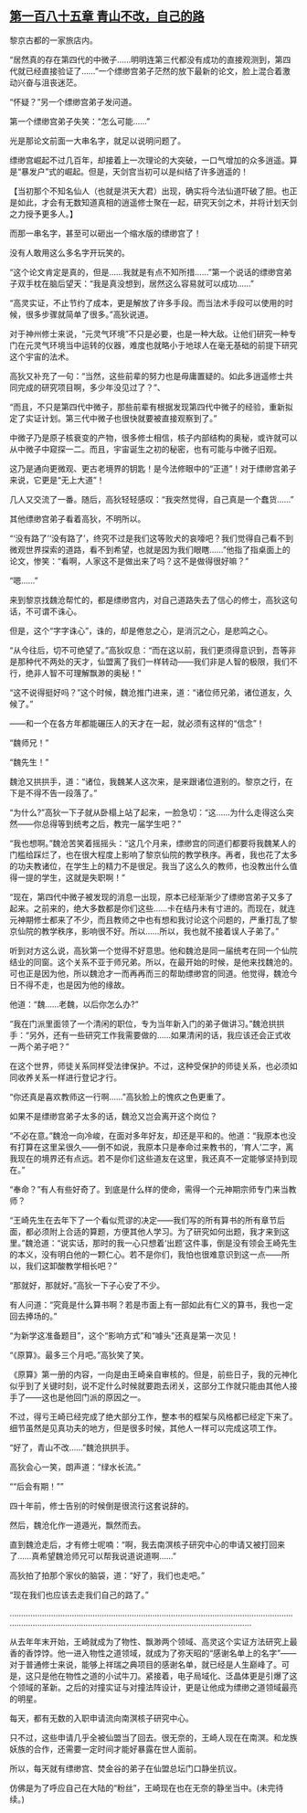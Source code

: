 ## [第一百八十五章 青山不改，自己的路](https://www.xxbiquge.com/11_11207/9168710.html)


  黎京古都的一家旅店内。

  “居然真的存在第四代的中微子……明明连第三代都没有成功的直接观测到，第四代就已经直接验证了……”一个缥缈宫弟子茫然的放下最新的论文，脸上混合着激动兴奋与沮丧迷茫。

  “怀疑？”另一个缥缈宫弟子发问道。

  第一个缥缈宫弟子失笑：“怎么可能……”

  光是那论文前面一大串名字，就足以说明问题了。

  缥缈宫崛起不过几百年，却接着上一次理论的大突破，一口气增加的众多逍遥。算是“暴发户”式的崛起。但是，天剑宫当初可以是纠结了许多逍遥的！

  【当初那个不知名仙人（也就是洪天大君）出现，确实将今法仙道吓破了胆。也正是如此，才会有无数知道真相的逍遥修士聚在一起，研究天剑之术，并将计划天剑之力授予更多人。】

  而那一串名字，甚至可以砸出一个缩水版的缥缈宫了！

  没有人敢用这么多名字开玩笑的。

  “这个论文肯定是真的，但是……我就是有点不知所措……”第一个说话的缥缈宫弟子双手枕在脑后望天：“我是真没想到，居然这么容易就可以成功……”

  “高灵实证，不止节约了成本，更是解放了许多手段。而当法术手段可以使用的时候，很多步骤就简单了很多。”高狄说道。

  对于神州修士来说，“元灵气环境”不只是必要，也是一种大敌。让他们研究一种专门在元灵气环境当中运转的仪器，难度也就略小于地球人在毫无基础的前提下研究这个宇宙的法术。

  高狄又补充了一句：“当然，这些前辈的努力也是毋庸置疑的。如此多逍遥修士共同完成的研究项目啊，多少年没见过了？”、

  “而且，不只是第四代中微子，那些前辈有根据发现第四代中微子的经验，重新拟定了实证计划。第三代中微子也很快就要被直接观察到了。”

  中微子乃是原子核衰变的产物，很多修士相信，核子内部结构的奥秘，或许就可以从中微子中窥探一二。而且，宇宙诞生之初的秘密，也有可能与中微子旧观。

  这乃是通向更微观、更古老境界的钥匙！是今法修眼中的“正道”！对于缥缈宫弟子来说，它更是“无上大道”！

  几人又交流了一番。随后，高狄轻轻感叹：“我突然觉得，自己真是一个蠢货……”

  其他缥缈宫弟子看着高狄，不明所以。

  “‘没有路了’‘没有路了’，终究不过是我们这等败犬的哀嚎吧？我们觉得自己看不到微观世界探索的道路，看不到希望，也就是因为我们眼瞎……”他指了指桌面上的论文，惨笑：“看啊，人家这不是做出来了吗？这不是做得很好嘛？”

  “嗯……”

  来到黎京找魏沧帮忙的，都是缥缈宫内，对自己道路失去了信心的修士，高狄这句话，不可谓不诛心。

  但是，这个“字字诛心”，诛的，却是倦怠之心，是消沉之心，是悲鸣之心。

  “从今往后，切不可绝望了。”高狄叹息：“而在这以前，我们更须得意识到，吾等非是那种代不两处的天才，仙盟离了我们一样转动——我们非是人智的极限，我们不行，绝非人智不可理解飘渺的奥秘！”

  “这不说得挺好吗？”这个时候，魏沧推门进来，道：“诸位师兄弟，诸位道友，久候了。”

  ——和一个在各方年都能碾压人的天才在一起，就必须有这样的“信念”！

  “魏师兄！”

  “魏先生！”

  魏沧又拱拱手，道：“诸位，我魏某人这次来，是来跟诸位道别的。黎京之行，在下是不得不告一段落了。”

  “为什么?”高狄一下子就从卧榻上站了起来，一脸急切：“这……为什么走得这么突然——你总得等到统考之后，教完一届学生吧？”

  “我也想啊。”魏沧苦笑着摇摇头：“这几个月来，缥缈宫的同道们都要将我魏某人的门槛给踩烂了，也在很大程度上影响了黎京仙院的教学秩序。再者，我也花了太多的功夫教诸位，在学生上的精力不是很足。我当了这么久的教师，也没教出什么值得一提的学生，这就是失职啊！”

  “现在，第四代中微子被发现的消息一出现，原本已经渐渐少了缥缈宫弟子又多了起来。之前来的，绝大多数都是你们这些……卡在结丹未有寸进的。而现在，就连元神期修士都来了不少，而且教师之中也有想和我讨论这个问题的，严重打乱了黎京仙院的教学秩序，影响很不好。所以……所以，我也就不接着误人子弟了。”

  听到对方这么说，高狄第一个觉得不好意思。他和魏沧是同一届统考在同一个仙院结业的同窗。这个关系不亚于师兄弟。所以，在最开始的时候，是他来找魏沧的。可也正是因为他，所以魏沧才一而再再而三的帮助缥缈宫的同道。他觉得，魏沧今日不得不走，也是因为他的缘故。

  他道：“魏……老魏，以后你怎么办?”

  “我在门派里面领了一个清闲的职位，专为当年新入门的弟子做讲习。”魏沧拱拱手：“另外，还有一些研究工作我需要做的……如果清闲的话，我应该还会正式收一两个弟子吧？”

  在这个世界，师徒关系同样受法律保护。不过，这种受保护的师徒关系，也必须如同收养关系一样进行登记才行。

  “你还真是喜欢教师这一行啊……”高狄脸上的愧疚之色更重了。

  如果不是缥缈宫弟子太多的话，魏沧又岂会离开这个岗位？

  “不必在意。”魏沧一向冷峻，在面对多年好友，却还是平和的。他道：“我原本也没有打算在这里呆很久——倒不如说，我原本只是奉命过来教书的，‘育人’二字，离我现在的境界还有点远。若不是你们这些道友在这里，我还真不一定能够坚持到现在。”

  “奉命？”有人有些好奇了。到底是什么样的使命，需得一个元神期宗师专门来当教师？

  “王崎先生在去年下了一个看似荒谬的决定——我们写的所有算书的所有章节后面，都必须附上合适的算题，方便其他人学习。为了研究如何出题，我才来到这里。”魏沧道：“说实话，那时的我一心只想着‘出题’这件事，倒是没有领会王崎先生的本义，没有明白他的一颗仁心。若不是你们，我怕也很难意识到这一点——所以，我们这卸酸教学相长吧？”

  “那就好，那就好。”高狄一下子心安了不少。

  有人问道：“究竟是什么算书啊？若是市面上有一部如此有仁义的算书，我也一定回去捧场的。”

  “为新学这准备题目”，这个“影响方式”和“噱头”还真是第一次见！

  “《原算》。最多三个月吧。”高狄笑了笑。

  《原算》第一册的内容，一向是由王崎亲自审核的。但是，前些日子，我的元神化似乎到了关键时刻，说不定什么时候就要跑去闭关，这部分工作就只能由其他人接手了——这也是他回门派的原因之一。

  不过，得亏王崎已经完成了绝大部分工作，整本书的框架与风格都已经定下来了。细节虽然是见真功夫的地方，但是很多时候，其他人一样可以完成这项工作。

  “好了，青山不改……”魏沧拱拱手。

  高狄会心一笑，朗声道：“绿水长流。”

  ““后会有期！””

  四十年前，修士告别的时候倒是很流行这套说辞的。

  然后，魏沧化作一道遁光，飘然而去。

  直到魏沧走后，才有修士呢喃：“啊，我去南溟核子研究中心的申请又被打回来了……真希望魏沧师兄可以帮我说道说道啊……”

  高狄拍了拍那个家伙的脑袋，道：“好了，我们也走吧。”

  “现在我们也应该去走我们自己的路了。”

  …………………………………………………………………………………………………………………………………………………………………………………………………………

  从去年年末开始，王崎就成为了物性、飘渺两个领域、高灵这个实证方法研究上最香的香饽饽。他一进入物性之道领域，就成为了弥天昭的“感谢名单上的名字”——对于普通修士来说，能够上祥瑞之典项目的感谢名单，就已经是人生巅峰了。可是，这只是他在物性之道的小试牛刀。紧接着，电子局域化、泛晶体更是引爆了这个领域的革新。之后的对撞实证与对撞法阵设计，更是让他成为缥缈之道领域最亮的明星。

  每天，都有无数的入职申请流向南溟核子研究中心。

  只不过，这些申请几乎全被仙盟当了回去。很无奈的，王崎人现在在南溟。和龙族妖族的合作，还需要一定时间才能好暴露在世人面前。

  所以，每天就有缥缈宫、焚金谷的弟子在仙盟总坛门口静坐抗议。

  仿佛是为了呼应自己在大陆的“粉丝”，王崎现在也在无奈的静坐当中。(未完待续。)
